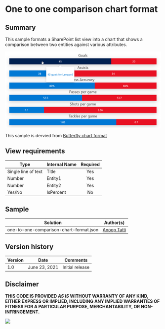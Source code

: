 # One to one comparison chart format

## Summary
This sample formats a SharePoint list view into a chart that shows a comparison between two entities against various attributes.

![screenshot of the sample](./screenshot.png)

This sample is dervied from [Butterfly chart format](https://github.com/pnp/List-Formatting/tree/master/view-samples/butterfly-chart-format)

## View requirements

|Type                |Internal Name|Required|
|--------------------|-------------|:------:|
|Single line of text |Title        |Yes     |
|Number              |Entity1      |Yes     |
|Number              |Entity2      |Yes     |
|Yes/No              |IsPercent    |No      |

## Sample

Solution                    |Author(s)
----------------------------|---------------------------
one-to-one-comparison-chart-format.json |[Anoop Tatti](https://twitter.com/anooptells)

## Version history

Version |Date              |Comments
--------|------------------|--------
1.0     |June 23, 2021  |Initial release

## Disclaimer
**THIS CODE IS PROVIDED *AS IS* WITHOUT WARRANTY OF ANY KIND, EITHER EXPRESS OR IMPLIED, INCLUDING ANY IMPLIED WARRANTIES OF FITNESS FOR A PARTICULAR PURPOSE, MERCHANTABILITY, OR NON-INFRINGEMENT.**

<img src="https://telemetry.sharepointpnp.com/sp-dev-list-formatting/view-samples/one-to-one-comparison-chart-format" />